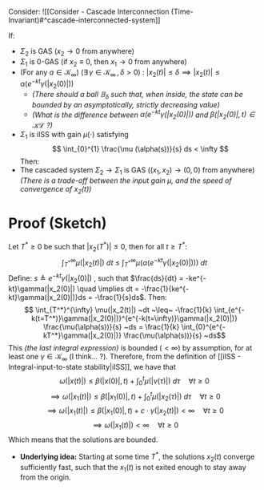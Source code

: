 Consider: ![[Consider - Cascade Interconnection (Time-Invariant)#^cascade-interconnected-system]]

If:
- $\Sigma_2$ is GAS         ($x_2 \rightarrow 0$ from anywhere)
- $\Sigma_1$ is 0-GAS      (if $x_2 \equiv 0$, then $x_1 \rightarrow 0$ from anywhere)
- (For any $a\in \mathcal{K}_\infty) ~ (\exists\,\gamma \in \mathcal{K}_\infty \,,\, \delta>0) ~:~ |x_2(t)| \leq \delta \implies |x_2(t)| \leq \alpha(e^{-kt}\gamma(|x_2(0)|))$    
	- *(There should a ball $\mathbb{B}_\delta$ such that, when inside, the state can be bounded by an asymptotically, strictly decreasing value)* 
	- *(What is the difference between    $\alpha(e^{-kt}\gamma(|x_2(0)|))$    and     $\beta(|x_2(0)|,t) \in \mathcal{KL}$    ?)*
- $\Sigma_1$ is iISS with gain $\mu(\cdot)$ satisfying $$ \int_{0}^{1} \frac{\mu (\alpha(s))}{s} ds < \infty $$ Then:
- The cascaded system $\Sigma_2 \rightarrow \Sigma_1$ is GAS      ($(x_1,x_2) \rightarrow (0,0)$ from anywhere)
*(There is a trade-off between the input gain $\mu$, and the speed of convergence of $x_2(t)$)*



# Proof (Sketch)
Let $T^*\geq 0$ be such that $|x_2(T^*)| \leq 0$,
then for all $t\geq T^*$:
$$ \int_{T^*}^{\infty} \mu(|x_2(t)|) ~dt ~\leq~ \int_{T^*}^{\infty} \mu(\alpha(e^{-kt}\gamma(|x_2(0)|))) ~dt$$
Define: $s\triangleq e^{-kt}\gamma(|x_2(0)|)$ , such that $\frac{ds}{dt} = -ke^{-kt}\gamma(|x_2(0)|) \quad \implies dt = -\frac{1}{ke^{-kt}\gamma(|x_2(0)|)}ds = -\frac{1}{s}ds$. Then:
$$ \int_{T^*}^{\infty} \mu(|x_2(t)|) ~dt ~\leq~ -\frac{1}{k} \int_{e^{-k(t=T^*)}\gamma(|x_2(0)|)}^{e^{-k(t=\infty)}\gamma(|x_2(0)|)}  \frac{\mu(\alpha(s))}{s} ~ds = \frac{1}{k} \int_{0}^{e^{-kT^*}\gamma(|x_2(0)|)}  \frac{\mu(\alpha(s))}{s} ~ds$$
This *(the last integral expression)* is bounded ($<\infty$) by assumption, for at least one $\gamma\in\mathcal{K}_\infty$ (I think... ?).
Therefore, from the definition of [[iISS - Integral-input-to-state stability|iISS]], we have that 
$$ \omega(|x(t)|) \leq \beta(|x(0)|,t) + \int_{0}^{t} \mu(|v(\tau)|) ~d\tau \quad\forall t\geq 0$$
$$\implies \omega(|x_1(t)|) \leq \beta(|x_1(0)|,t) + \int_{0}^{t} \mu(|x_2(\tau)|) ~d\tau \quad\forall t\geq 0$$
$$\implies \omega(|x_1(t)|) \leq \beta(|x_1(0)|,t) + c\cdot\gamma(|x_2(t)|) < \infty \quad\forall t\geq 0$$
$$\implies \omega(|x_1(t)|) < \infty \quad\forall t\geq 0$$
Which means that the solutions are bounded.
- **Underlying idea:** Starting at some time $T^*$, the solutions $x_2(t)$ converge sufficiently fast, such that the $x_1(t)$ is not exited enough to stay away from the origin.


